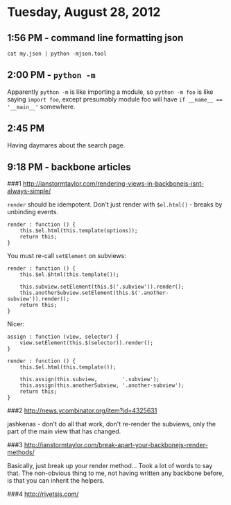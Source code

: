 # Tuesday, August 28, 2012

## 1:56 PM - command line formatting json

    cat my.json | python -mjson.tool

## 2:00 PM - `python -m`

Apparently `python -m` is like importing a module, so `python -m foo` is like
saying `import foo`, except presumably module foo will have `if __name__ ==
'__main__'` somewhere.

## 2:45 PM

Having daymares about the search page.

## 9:18 PM - backbone articles

###1 http://ianstormtaylor.com/rendering-views-in-backbonejs-isnt-always-simple/

`render` should be idempotent.
Don't just render with `$el.html()` - breaks by unbinding events.

    render : function () {
        this.$el.html(this.template(options));
        return this;
    }

You must re-call `setElement` on subviews:

    render : function () {
        this.$el.$html(this.template());

        this.subview.setElement(this.$('.subview')).render();
        this.anotherSubview.setElement(this.$('.another-subview')).render();
        return this;
    }

Nicer:
    
    assign : function (view, selector) {
        view.setElement(this.$(selector)).render();
    }

    render : function () {
        this.$el.html(this.template());

        this.assign(this.subview,        '.subview');
        this.assign(this.anotherSubview, '.another-subview');
        return this;
    }

###2 http://news.ycombinator.org/item?id=4325631

jashkenas - don't do all that work, don't re-render the subviews, only the part
of the main view that has changed.

###3 http://ianstormtaylor.com/break-apart-your-backbonejs-render-methods/

Basically, just break up your render method... Took a lot of words to say that.
The non-obvious thing to me, not having written any backbone before, is that
you can inherit the helpers.

###4 http://rivetsjs.com/
